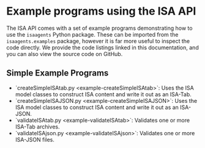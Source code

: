 Example programs using the ISA API
==================================

The ISA API comes with a set of example programs demonstrating how to
use the `isaagents` Python package. These can be imported from the
`isaagents.examples` package, however it is far more useful to inspect
the code directly. We provide the code listings linked in this
documentation, and you can also view the source code on GitHub.

Simple Example Programs
-----------------------

-   \`createSimpleISAtab.py \<example-createSimpleISAtab\>\`: Uses the
    ISA model classes to construct ISA content and write it out as an
    ISA-Tab.
-   \`createSimpleISAJSON.py \<example-createSimpleISAJSON\>\`: Uses the
    ISA model classes to construct ISA content and write it out as an
    ISA-JSON.
-   \`validateISAtab.py \<example-validateISAtab\>\`: Validates one or
    more ISA-Tab archives.
-   \`validateISAjson.py \<example-validateISAjson\>\`: Validates one or
    more ISA-JSON files.
